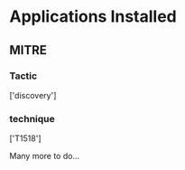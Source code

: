 # Applications Installed

## MITRE

### Tactic
['discovery']

### technique
['T1518']

Many more to do...
